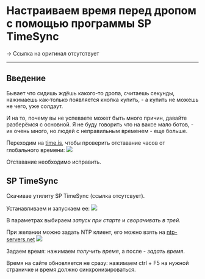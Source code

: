 # Настраиваем время перед дропом с помощью программы SP TimeSync
-> Ссылка на оригинал отсутствует

---

## Введение
Бывает что сидишь ждёшь какого-то дропа, считаешь секунды, нажимаешь как-только появляется кнопка купить, - а купить не можешь не чего, уже солдаут.

И на то, почему вы не успеваете может быть много причин, давайте разберёмся с основной. Я не буду говорить что на ваксе мало ботов, - их очень много, но людей с неправильным временем - еще больше.  

Переходим на [time.is](https://time.is/), чтобы проверить отставание часов от глобального времени:
![](https://telegra.ph/file/e6e606453833027246530.png)

Отставание необходимо исправить.

## SP TimeSync
Скачивае утилиту SP TimeSync (ссылка отсутсвует).

Устанавливаем и запускаем ее:
![](https://telegra.ph/file/b8232e7fffab47957458e.png)

В параметрах выбираем *запуск при старте* и *сворачивать в трей*. 

При желании можно задать NTP клиент, его можно взять на [ntp-servers.net](https://www.ntp-servers.net/servers.html)
![](https://telegra.ph/file/5c44b2187a204256a7fcc.png)

Задаем время: нажимаем *получить время*, а после - *задать время*.

Время на сайте обновляется не сразу: нажимаем ctrl + F5 на нужной страничке и время должно синхронизироваться.